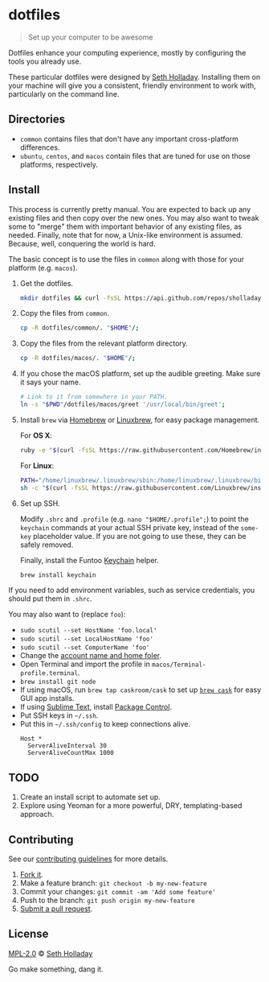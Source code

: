 # dotfiles

> Set up your computer to be awesome

Dotfiles enhance your computing experience, mostly by configuring the tools you already use.

These particular dotfiles were designed by [Seth Holladay](https://github.com/sholladay "dotfiles author, sholladay"). Installing them on your machine will give you a consistent, friendly environment to work with, particularly on the command line.

## Directories

 - `common` contains files that don't have any important cross-platform differences.
 - `ubuntu`, `centos`, and `macos` contain files that are tuned for use on those platforms, respectively.

## Install

This process is currently pretty manual. You are expected to back up any existing files and then copy over the new ones. You may also want to tweak some to "merge" them with important behavior of any existing files, as needed. Finally, note that for now, a Unix-like environment is assumed. Because, well, conquering the world is hard.

The basic concept is to use the files in `common` along with those for your platform (e.g. `macos`).

1. Get the dotfiles.

    ```sh
    mkdir dotfiles && curl -fsSL https://api.github.com/repos/sholladay/dotfiles/tarball | tar -xz -C dotfiles --strip-components=1;
    ```

2. Copy the files from `common`.

    ```sh
    cp -R dotfiles/common/. "$HOME"/;
    ```

3. Copy the files from the relevant platform directory.

    ```sh
    cp -R dotfiles/macos/. "$HOME"/;
    ```

4. If you chose the macOS platform, set up the audible greeting. Make sure it says your name.

    ```sh
    # Link to it from somewhere in your PATH.
    ln -s "$PWD"/dotfiles/macos/greet '/usr/local/bin/greet';
    ```

5. Install `brew` via [Homebrew](http://brew.sh/ "Homebrew, the package manager") or [Linuxbrew](http://linuxbrew.sh/ "Linuxbrew, a Linux-oriented fork of the Homebrew package manager"), for easy package management.

    For **OS X**:
    ```sh
    ruby -e "$(curl -fsSL https://raw.githubusercontent.com/Homebrew/install/master/install)";
    ```

    For **Linux**:
    ```sh
    PATH="/home/linuxbrew/.linuxbrew/sbin:/home/linuxbrew/.linuxbrew/bin:$HOME/.linuxbrew/sbin:$HOME/.linuxbrew/bin:$PATH";
    sh -c "$(curl -fsSL https://raw.githubusercontent.com/Linuxbrew/install/master/install.sh)";
    ```

6. Set up SSH.

    Modify `.shrc` and `.profile` (e.g. `nano "$HOME/.profile";`) to point the `keychain` commands at your actual SSH private key, instead of the `some-key` placeholder value. If you are not going to use these, they can be safely removed.

    Finally, install the Funtoo [Keychain](http://www.funtoo.org/Keychain "Helper for key-based login") helper.
    ```sh
    brew install keychain
    ```

If you need to add environment variables, such as service credentials, you should put them in `.shrc`.

You may also want to (replace `foo`):

 - `sudo scutil --set HostName 'foo.local'`
 - `sudo scutil --set LocalHostName 'foo'`
 - `sudo scutil --set ComputerName 'foo'`
 - Change the [account name and home foler](https://support.apple.com/en-us/HT201548).
 - Open Terminal and import the profile in `macos/Terminal-profile.terminal`.
 - `brew install git node`
 - If using macOS, run `brew tap caskroom/cask` to set up [`brew cask`](https://caskroom.github.io/) for easy GUI app installs.
 - If using [Sublime Text](https://www.sublimetext.com), install [Package Control](https://packagecontrol.io).
 - Put SSH keys in `~/.ssh`.
 - Put this in `~/.ssh/config` to keep connections alive.
    ```
    Host *
      ServerAliveInterval 30
      ServerAliveCountMax 1000
    ```

## TODO

1. Create an install script to automate set up.
2. Explore using Yeoman for a more powerful, DRY, templating-based approach.

## Contributing

See our [contributing guidelines](https://github.com/sholladay/dotfiles/blob/master/CONTRIBUTING.md "Guidelines for participating in this project") for more details.

1. [Fork it](https://github.com/sholladay/dotfiles/fork).
2. Make a feature branch: `git checkout -b my-new-feature`
3. Commit your changes: `git commit -am 'Add some feature'`
4. Push to the branch: `git push origin my-new-feature`
5. [Submit a pull request](https://github.com/sholladay/dotfiles/compare "Submit code to this project for review").

## License

[MPL-2.0](https://github.com/sholladay/dotfiles/blob/master/LICENSE "License for dotfiles") © [Seth Holladay](http://seth-holladay.com "Author of dotfiles")

Go make something, dang it.
